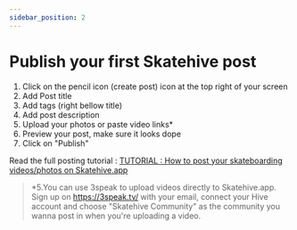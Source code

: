 ```yaml
---
sidebar_position: 2
---
```


# Publish your first Skatehive post

1. Click on the pencil icon (create post) icon at the top right of your screen
2. Add Post title
3. Add tags (right bellow title)
4. Add post description 
5. Upload your photos or paste video links*
6. Preview your post, make sure it looks dope
7. Click on "Publish"

Read the full posting tutorial : [TUTORIAL : How to post your skateboarding videos/photos on Skatehive.app](https://skatehive.app/hive-173115/@knowhow92/tutorial--how-to-post-your-skateboarding-videosphotos-on-stokenwtf)

> *5.You can use 3speak to upload videos directly to Skatehive.app. Sign up on https://3speak.tv/ with your email, connect your Hive account and choose "Skatehive Community" as the community you wanna post in when you're uploading a video.
